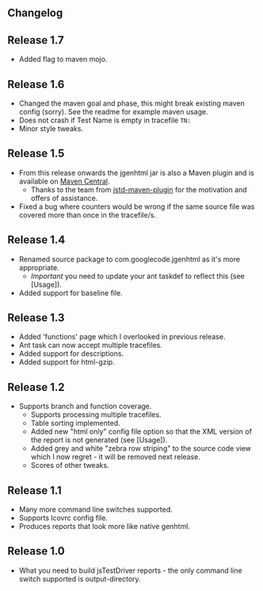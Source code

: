 ## Changelog

## Release 1.7

* Added <skip> flag to maven mojo.

## Release 1.6

* Changed the maven goal and phase, this might break existing maven config (sorry). See the readme for example maven usage.
* Does not crash if Test Name is empty in tracefile `TN: `
* Minor style tweaks.

## Release 1.5

* From this release onwards the jgenhtml jar is also a Maven plugin and is available on [Maven Central](https://repo.maven.apache.org/maven2/com/googlecode/jgenhtml/jgenhtml/).
	* Thanks to the team from [jstd-maven-plugin](http://code.google.com/p/jstd-maven-plugin/) for the motivation and
	  offers of assistance.
* Fixed a bug where counters would be wrong if the same source file was covered more than once in the tracefile/s.

## Release 1.4

* Renamed source package to com.googlecode.jgenhtml as it's more appropriate.
	* *Important* you need to update your ant taskdef to reflect this (see [Usage]).
* Added support for baseline file.

## Release 1.3

* Added 'functions' page which I overlooked in previous release.
* Ant task can now accept multiple tracefiles.
* Added support for descriptions.
* Added support for html-gzip.

## Release 1.2

* Supports branch and function coverage.
	* Supports processing multiple tracefiles.
	* Table sorting implemented.
	* Added new "html only" config file option so that the XML version of the report is not generated (see [Usage]).
	* Added grey and white "zebra row striping" to the source code view which I now regret - it will be removed next
	  release.
	* Scores of other tweaks.

## Release 1.1

* Many more command line switches supported.
* Supports lcovrc config file.
* Produces reports that look more like native genhtml.

## Release 1.0

* What you need to build jsTestDriver reports - the only command line switch supported is output-directory.
